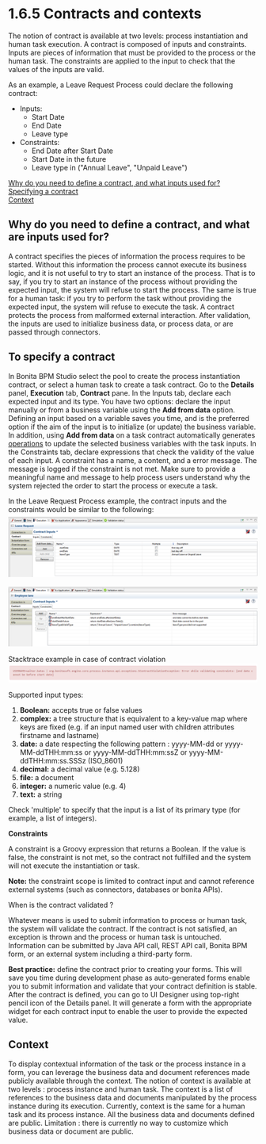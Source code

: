 # 1.6.5 Contracts and contexts

The notion of contract is available at two levels: process instantiation and human task execution.
A contract is composed of inputs and constraints. Inputs are pieces of information that must be provided to the process or the human task. The constraints are applied to the input to check that the values of the inputs are valid.

As an example, a Leave Request Process could declare the following contract:

* Inputs: 
  * Start Date
  * End Date
  * Leave type
* Constraints:
  * End Date after Start Date
  * Start Date in the future
  * Leave type in ("Annual Leave", "Unpaid Leave")

[Why do you need to define a contract, and what inputs used for?](#define)  
[Specifying a contract](#specify)  
[Context](#context)

## Why do you need to define a contract, and what are inputs used for?

A contract specifies the pieces of information the process requires to be started. Without this information the process cannot execute its business logic, and it is not useful to try to 
start an instance of the process.
That is to say, if you try to start an instance of the process without providing the expected input, the system will refuse to start the process.
The same is true for a human task: if you try to perform the task without providing the expected input, the system will refuse to execute the task.
A contract protects the process from malformed external interaction.
After validation, the inputs are used to initialize business data, or process data, or are passed through connectors.

## To specify a contract

In Bonita BPM Studio select the pool to create the process instantiation contract, or select a human task to create a task contract.
Go to the **Details** panel, **Execution** tab, **Contract** pane.
In the Inputs tab, declare each expected input and its type. You have two options: declare the input manually or from a business variable using the **Add from data** option. 
Defining an input based on a variable saves you time, and is the preferred option if the aim of the input is to initialize (or update) the business variable. 
In addition, using **Add from data** on a task contract automatically generates [operations](operations.md) to update the selected business variables with the task inputs.
In the Constraints tab, declare expressions that check the validity of the value of each input. 
A constraint has a name, a content, and a error message. 
The message is logged if the constraint is not met. Make sure to provide a meaningful name and message to help process users understand why the system rejected the order to start the process or execute a task.

In the Leave Request Process example, the contract inputs and the constraints would be similar to the following:
![](images/images-6_0/contractDoc.PNG)

  
  
![](images/images-6_0/ConstraintsDoc.PNG)

  
  
Stacktrace example in case of contract violation
![](images/images-6_0/constraintError.PNG)

  
  
Supported input types:

1. **Boolean:** accepts true or false values
2. **complex:** a tree structure that is equivalent to a key-value map where keys are fixed (e.g. if an input named user with children attributes firstname and lastname)
3. **date:** a date respecting the following pattern : yyyy-MM-dd or yyyy-MM-ddTHH:mm:ss or yyyy-MM-ddTHH:mm:ssZ or yyyy-MM-ddTHH:mm:ss.SSSz (ISO\_8601)
4. **decimal:** a decimal value (e.g. 5.128)
5. **file:** a document
6. **integer:** a numeric value (e.g. 4)
7. **text:** a string 

Check 'multiple' to specify that the input is a list of its primary type (for example, a list of integers).

**Constraints**

A constraint is a Groovy expression that returns a Boolean. If the value is false, the constraint is not met, so the contract not fulfilled and the system will not execute the instantiation or task.

**Note:** the constraint scope is limited to contract input and cannot reference external systems (such as connectors, databases or bonita APIs).

When is the contract validated ?

Whatever means is used to submit information to process or human task, the system will validate the contract. If the contract is not satisfied, an exception is thrown and the process or human task is untouched. 
Information can be submitted by Java API call, REST API call, Bonita BPM form, or an external system including a third-party form. 

**Best practice:** define the contract prior to creating your forms. This will save you time during development phase as auto-generated forms enable you to submit information and validate that your contract definition is stable. 
After the contract is defined, you can go to UI Designer using top-right pencil icon of the Details panel. It will generate a form with the appropriate widget for each contract input to enable the user to provide the expected value.

## Context

To display contextual information of the task or the process instance in a form, you can leverage the business data and document references made publicly available through the context.
The notion of context is available at two levels : process instance and human task. 
The context is a list of references to the business data and documents manipulated by the process instance during its execution. 
Currently, context is the same for a human task and its process instance. 
All the business data and documents defined are public. Limitation : there is currently no way to customize which business data or document are public.